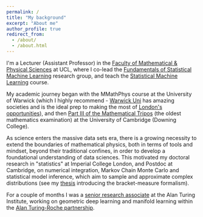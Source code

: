 ```yaml
---
permalink: /
title: "My background"
excerpt: "About me"
author_profile: true
redirect_from: 
  - /about/
  - /about.html
---
```


I'm a Lecturer  (Assistant Professor) in the [Faculty of Mathematical & Physical Sciences](https://www.ucl.ac.uk/mathematical-physical-sciences/mathematical-physical-sciences-0) at UCL, where I co-lead the 
[Fundamentals of Statistical Machine Learning](https://fsml-ucl.github.io/) research group, and teach the [Statistical Machine Learning](https://www.ucl.ac.uk/module-catalogue/modules/statistical-machine-learning-STAT0042) course.

My academic journey began with the MMathPhys course at the University of Warwick (which I highly recommend - [Warwick Uni](https://www.warwicksu.com/) has amazing societies and is the ideal prep to making the most of [London's opportunities](https://alebarp.github.io/dance/)), and then [Part III of the Mathematical Tripos](https://www.dpmms.cam.ac.uk/~twk/PartIII.pdf) (the oldest mathematics examination) at the University of Cambridge (Downing College).

As science enters the massive data sets era, there is a growing necessity to extend the boundaries of mathematical physics, both in terms of tools and mindset, beyond their traditional confines, in order to develop a foundational understanding of data sciences.
This motivated my doctoral research in "statistics" at Imperial College London, and Postdoc at Cambridge, on numerical integration, Markov Chain Monte Carlo and statistical model inference, which aim to sample and approximate complex distributions (see my [thesis](https://spiral.imperial.ac.uk/bitstream/10044/1/84749/1/Barp-A-A-2020-PhD-Thesis.pdf) introducing the bracket-measure formalism).

For a couple of months I was a [senior research associate](https://www.turing.ac.uk/people/research-associates/alessandro-barp) at the Alan Turing Institute, working on geometric deep learning and manifold learning within the [Alan Turing-Roche partnership](https://www.turing.ac.uk/research/research-projects/alan-turing-institute-roche-strategic-partnership).




 
